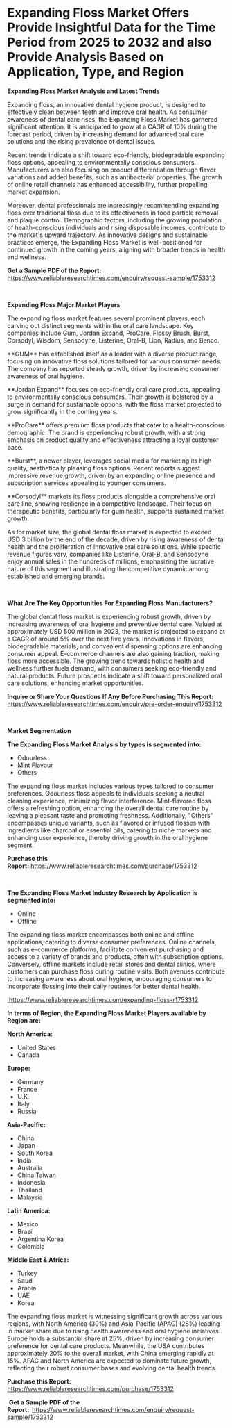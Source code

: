 <p><h1>Expanding Floss Market Offers Provide Insightful Data for the Time Period from 2025 to 2032 and also Provide Analysis Based on Application, Type, and Region</h1></p><p><strong>Expanding Floss Market Analysis and Latest Trends</strong></p>
<p><p>Expanding floss, an innovative dental hygiene product, is designed to effectively clean between teeth and improve oral health. As consumer awareness of dental care rises, the Expanding Floss Market has garnered significant attention. It is anticipated to grow at a CAGR of 10% during the forecast period, driven by increasing demand for advanced oral care solutions and the rising prevalence of dental issues.</p><p>Recent trends indicate a shift toward eco-friendly, biodegradable expanding floss options, appealing to environmentally conscious consumers. Manufacturers are also focusing on product differentiation through flavor variations and added benefits, such as antibacterial properties. The growth of online retail channels has enhanced accessibility, further propelling market expansion. </p><p>Moreover, dental professionals are increasingly recommending expanding floss over traditional floss due to its effectiveness in food particle removal and plaque control. Demographic factors, including the growing population of health-conscious individuals and rising disposable incomes, contribute to the market's upward trajectory. As innovative designs and sustainable practices emerge, the Expanding Floss Market is well-positioned for continued growth in the coming years, aligning with broader trends in health and wellness.</p></p>
<p><strong>Get a Sample PDF of the Report:&nbsp;</strong> <a href="https://www.reliableresearchtimes.com/enquiry/request-sample/1753312?utm_campaign=3444&utm_medium=2&utm_source=Github&utm_content=ia&utm_term=13042025&utm_id=expanding-floss">https://www.reliableresearchtimes.com/enquiry/request-sample/1753312</a></p>
<p>&nbsp;</p>
<p><strong>Expanding Floss Major Market Players</strong></p>
<p><p>The expanding floss market features several prominent players, each carving out distinct segments within the oral care landscape. Key companies include Gum, Jordan Expand, ProCare, Flossy Brush, Burst, Corsodyl, Wisdom, Sensodyne, Listerine, Oral-B, Lion, Radius, and Benco.</p><p>**GUM** has established itself as a leader with a diverse product range, focusing on innovative floss solutions tailored for various consumer needs. The company has reported steady growth, driven by increasing consumer awareness of oral hygiene.</p><p>**Jordan Expand** focuses on eco-friendly oral care products, appealing to environmentally conscious consumers. Their growth is bolstered by a surge in demand for sustainable options, with the floss market projected to grow significantly in the coming years.</p><p>**ProCare** offers premium floss products that cater to a health-conscious demographic. The brand is experiencing robust growth, with a strong emphasis on product quality and effectiveness attracting a loyal customer base.</p><p>**Burst**, a newer player, leverages social media for marketing its high-quality, aesthetically pleasing floss options. Recent reports suggest impressive revenue growth, driven by an expanding online presence and subscription services appealing to younger consumers.</p><p>**Corsodyl** markets its floss products alongside a comprehensive oral care line, showing resilience in a competitive landscape. Their focus on therapeutic benefits, particularly for gum health, supports sustained market growth.</p><p>As for market size, the global dental floss market is expected to exceed USD 3 billion by the end of the decade, driven by rising awareness of dental health and the proliferation of innovative oral care solutions. While specific revenue figures vary, companies like Listerine, Oral-B, and Sensodyne enjoy annual sales in the hundreds of millions, emphasizing the lucrative nature of this segment and illustrating the competitive dynamic among established and emerging brands.</p></p>
<p>&nbsp;</p>
<p><strong>What Are The Key Opportunities For Expanding Floss Manufacturers?</strong></p>
<p><p>The global dental floss market is experiencing robust growth, driven by increasing awareness of oral hygiene and preventive dental care. Valued at approximately USD 500 million in 2023, the market is projected to expand at a CAGR of around 5% over the next five years. Innovations in flavors, biodegradable materials, and convenient dispensing options are enhancing consumer appeal. E-commerce channels are also gaining traction, making floss more accessible. The growing trend towards holistic health and wellness further fuels demand, with consumers seeking eco-friendly and natural products. Future prospects indicate a shift toward personalized oral care solutions, enhancing market opportunities.</p></p>
<p><strong>Inquire or Share Your Questions If Any Before Purchasing This Report:</strong> <a href="https://www.reliableresearchtimes.com/enquiry/pre-order-enquiry/1753312?utm_campaign=3444&utm_medium=2&utm_source=Github&utm_content=ia&utm_term=13042025&utm_id=expanding-floss">https://www.reliableresearchtimes.com/enquiry/pre-order-enquiry/1753312</a></p>
<p>&nbsp;</p>
<p><strong>Market Segmentation</strong></p>
<p><strong>The Expanding Floss Market Analysis by types is segmented into:</strong></p>
<p><ul><li>Odourless</li><li>Mint Flavour</li><li>Others</li></ul></p>
<p><p>The expanding floss market includes various types tailored to consumer preferences. Odourless floss appeals to individuals seeking a neutral cleaning experience, minimizing flavor interference. Mint-flavored floss offers a refreshing option, enhancing the overall dental care routine by leaving a pleasant taste and promoting freshness. Additionally, "Others" encompasses unique variants, such as flavored or infused flosses with ingredients like charcoal or essential oils, catering to niche markets and enhancing user experience, thereby driving growth in the oral hygiene segment.</p></p>
<p><strong>Purchase this Report:&nbsp;</strong><a href="https://www.reliableresearchtimes.com/purchase/1753312?utm_campaign=3444&utm_medium=2&utm_source=Github&utm_content=ia&utm_term=13042025&utm_id=expanding-floss">https://www.reliableresearchtimes.com/purchase/1753312</a></p>
<p>&nbsp;</p>
<p><strong>The Expanding Floss Market Industry Research by Application is segmented into:</strong></p>
<p><ul><li>Online</li><li>Offline</li></ul></p>
<p><p>The expanding floss market encompasses both online and offline applications, catering to diverse consumer preferences. Online channels, such as e-commerce platforms, facilitate convenient purchasing and access to a variety of brands and products, often with subscription options. Conversely, offline markets include retail stores and dental clinics, where customers can purchase floss during routine visits. Both avenues contribute to increasing awareness about oral hygiene, encouraging consumers to incorporate flossing into their daily routines for better dental health.</p></p>
<p><a href="https://www.reliableresearchtimes.com/expanding-floss-r1753312?utm_campaign=3444&utm_medium=2&utm_source=Github&utm_content=ia&utm_term=13042025&utm_id=expanding-floss">&nbsp;https://www.reliableresearchtimes.com/expanding-floss-r1753312</a></p>
<p><strong>In terms of Region, the Expanding Floss Market Players available by Region are:</strong></p>
<p>
    <p> <strong> North America: </strong>
        <ul>
            <li>United States</li>
            <li>Canada</li>
        </ul>
        </p> 
    <p> <strong> Europe: </strong>
        <ul>
            <li>Germany</li>
            <li>France</li>
            <li>U.K.</li>
            <li>Italy</li>
            <li>Russia</li>
        </ul>
        </p> 
    <p> <strong> Asia-Pacific: </strong>
        <ul>
            <li>China</li>
            <li>Japan</li>
            <li>South Korea</li>
            <li>India</li>
            <li>Australia</li>
            <li>China Taiwan</li>
            <li>Indonesia</li>
            <li>Thailand</li>
            <li>Malaysia</li>
        </ul>
        </p> 
    <p> <strong> Latin America: </strong>
        <ul>
            <li>Mexico</li>
            <li>Brazil</li>
            <li>Argentina Korea</li>
            <li>Colombia</li>
        </ul>
        </p> 
    <p> <strong> Middle East & Africa: </strong>
        <ul>
            <li>Turkey</li>
            <li>Saudi</li>
            <li>Arabia</li>
            <li>UAE</li>
            <li>Korea</li>
        </ul>
    </p>
    </p>
<p><p>The expanding floss market is witnessing significant growth across various regions, with North America (30%) and Asia-Pacific (APAC) (28%) leading in market share due to rising health awareness and oral hygiene initiatives. Europe holds a substantial share at 25%, driven by increasing consumer preference for dental care products. Meanwhile, the USA contributes approximately 20% to the overall market, with China emerging rapidly at 15%. APAC and North America are expected to dominate future growth, reflecting their robust consumer bases and evolving dental health trends.</p></p>
<p><strong>Purchase this Report: </strong><a href="https://www.reliableresearchtimes.com/purchase/1753312?utm_campaign=3444&utm_medium=2&utm_source=Github&utm_content=ia&utm_term=13042025&utm_id=expanding-floss">https://www.reliableresearchtimes.com/purchase/1753312</a></p>
<p>&nbsp;<strong>Get a Sample PDF of the Report:&nbsp;&nbsp;</strong><a href="https://www.reliableresearchtimes.com/enquiry/request-sample/1753312?utm_campaign=3444&utm_medium=2&utm_source=Github&utm_content=ia&utm_term=13042025&utm_id=expanding-floss">https://www.reliableresearchtimes.com/enquiry/request-sample/1753312</a></p>
<p><strong></strong></p>
<p><p></p><p></p><p></p></p>